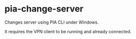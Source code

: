 # pia-change-server
Changes server using PIA CLI under Windows.

It requires the VPN client to be running and already connected.
